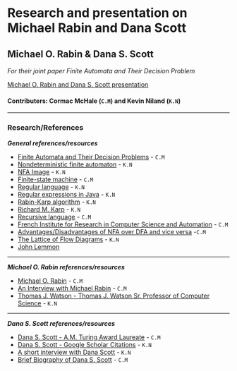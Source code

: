 # Research and presentation on Michael Rabin and Dana Scott

## Michael O. Rabin & Dana S. Scott
_For their joint paper Finite Automata and Their Decision Problem_

[Michael O. Rabin and Dana S. Scott presentation](https://docs.google.com/presentation/d/1BtM7tCxvdqJ3bj4t8l8zaUQd6WJ1NPKeSDeIeDeVk_M/edit?usp=sharing)

#### Contributers: Cormac McHale (`C.M`) and Kevin Niland (`K.N`)

***

### Research/References
_**General references/resources**_
* [Finite Automata and Their Decision Problems](http://www.cse.chalmers.se/~coquand/AUTOMATA/rs.pdf) - `C.M`
* [Nondeterministic finite automaton](https://en.wikipedia.org/wiki/Nondeterministic_finite_automaton) - `K.N`
* [NFA Image](https://www.tutorialspoint.com/automata_theory/images/ndfa_graphical_representation.jpg) - `K.N`
* [Finite-state machine](https://en.wikipedia.org/wiki/Finite-state_machine) - `C.M`
* [Regular language](https://en.wikipedia.org/wiki/Regular_language) - `K.N`
* [Regular expressions in Java](https://www.vogella.com/tutorials/JavaRegularExpressions/article.html) - `K.N`
* [Rabin-Karp algorithm](https://en.wikipedia.org/wiki/Rabin%E2%80%93Karp_algorithm) - `K.N`
* [Richard M. Karp](https://en.wikipedia.org/wiki/Richard_M._Karp) - `K.N`
* [Recursive language](https://en.wikipedia.org/wiki/Recursive_language) - `C.M`
* [French Institute for Research in Computer Science and Automation](https://en.wikipedia.org/wiki/French_Institute_for_Research_in_Computer_Science_and_Automation) - `C.M`
* [Advantages/Disadvantages of NFA over DFA and vice versa](https://stackoverflow.com/questions/5964756/advantages-disadvantages-of-nfa-over-dfa-and-vice-versa) -`C.M`
* [The Lattice of Flow Diagrams](https://www.researchgate.net/publication/238671920_The_lattice_of_flow_diagrams) - `K.N`
* [John Lemmon](https://en.wikipedia.org/wiki/John_Lemmon)

***

_**Michael O. Rabin references/resources**_
* [Michael O. Rabin](https://en.wikipedia.org/wiki/Michael_O._Rabin) - `C.M`
* [An Interview with Michael Rabin](https://amturing.acm.org/pdf/RabinTuringTranscript.pdf) - `C.M`
* [Thomas J. Watson -  Thomas J. Watson Sr. Professor of Computer Science](https://en.wikipedia.org/wiki/Thomas_J._Watson) - `K.N`

***

_**Dana S. Scott references/resources**_
* [Dana S. Scott - A.M. Turing Award Laureate](https://amturing.acm.org/award_winners/scott_1193622.cfm) - `C.M`
* [Dana S. Scott - Google Scholar Citations](https://scholar.google.nl/citations?user=oaja5KYAAAAJ&hl=en) - `K.N`
* [A short interview with Dana Scott](https://scilogs.spektrum.de/hlf/an-short-interview-with-dana-scott/) - `K.N`
* [Brief Biography of Dana S. Scott](http://fm.csl.sri.com/SSFT15/ScottBriefBio.pdf) - `C.M`

